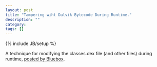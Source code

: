 ```yaml
---
layout: post
title: "Tampering wiht Dalvik Bytecode During Runtime."
description: ""
category: 
tags: []
---
```

{% include JB/setup %}

A technique for modifying the classes.dex file (and other files) during runtime, [posted by Bluebox](http://blog.bluebox.com/2013/03/25/android-security-analysis-challenge-tampering-dalvik-bytecode-during-runtime/).




